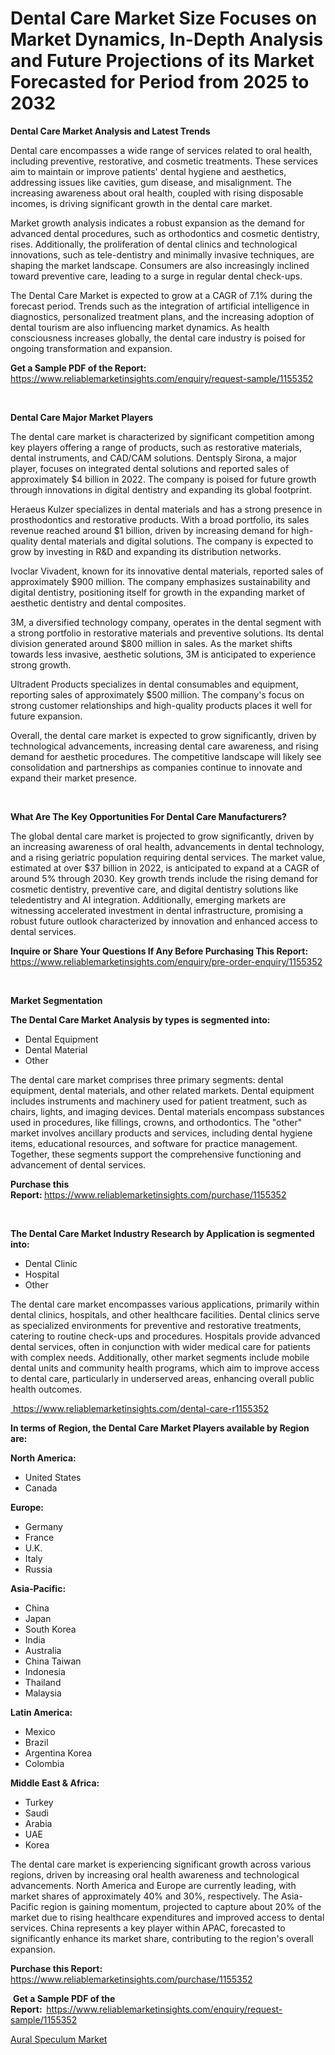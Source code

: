 <p><h1>Dental Care Market Size Focuses on Market Dynamics, In-Depth Analysis and Future Projections of its Market Forecasted for Period from 2025 to 2032</h1></p><p><strong>Dental Care Market Analysis and Latest Trends</strong></p>
<p><p>Dental care encompasses a wide range of services related to oral health, including preventive, restorative, and cosmetic treatments. These services aim to maintain or improve patients' dental hygiene and aesthetics, addressing issues like cavities, gum disease, and misalignment. The increasing awareness about oral health, coupled with rising disposable incomes, is driving significant growth in the dental care market.</p><p>Market growth analysis indicates a robust expansion as the demand for advanced dental procedures, such as orthodontics and cosmetic dentistry, rises. Additionally, the proliferation of dental clinics and technological innovations, such as tele-dentistry and minimally invasive techniques, are shaping the market landscape. Consumers are also increasingly inclined toward preventive care, leading to a surge in regular dental check-ups.</p><p>The Dental Care Market is expected to grow at a CAGR of 7.1% during the forecast period. Trends such as the integration of artificial intelligence in diagnostics, personalized treatment plans, and the increasing adoption of dental tourism are also influencing market dynamics. As health consciousness increases globally, the dental care industry is poised for ongoing transformation and expansion.</p></p>
<p><strong>Get a Sample PDF of the Report:&nbsp;</strong> <a href="https://www.reliablemarketinsights.com/enquiry/request-sample/1155352?utm_campaign=2892&utm_medium=2&utm_source=Github&utm_content=ia&utm_term=03032025&utm_id=dental-care">https://www.reliablemarketinsights.com/enquiry/request-sample/1155352</a></p>
<p>&nbsp;</p>
<p><strong>Dental Care Major Market Players</strong></p>
<p><p>The dental care market is characterized by significant competition among key players offering a range of products, such as restorative materials, dental instruments, and CAD/CAM solutions. Dentsply Sirona, a major player, focuses on integrated dental solutions and reported sales of approximately $4 billion in 2022. The company is poised for future growth through innovations in digital dentistry and expanding its global footprint.</p><p>Heraeus Kulzer specializes in dental materials and has a strong presence in prosthodontics and restorative products. With a broad portfolio, its sales revenue reached around $1 billion, driven by increasing demand for high-quality dental materials and digital solutions. The company is expected to grow by investing in R&D and expanding its distribution networks.</p><p>Ivoclar Vivadent, known for its innovative dental materials, reported sales of approximately $900 million. The company emphasizes sustainability and digital dentistry, positioning itself for growth in the expanding market of aesthetic dentistry and dental composites.</p><p>3M, a diversified technology company, operates in the dental segment with a strong portfolio in restorative materials and preventive solutions. Its dental division generated around $800 million in sales. As the market shifts towards less invasive, aesthetic solutions, 3M is anticipated to experience strong growth.</p><p>Ultradent Products specializes in dental consumables and equipment, reporting sales of approximately $500 million. The company's focus on strong customer relationships and high-quality products places it well for future expansion.</p><p>Overall, the dental care market is expected to grow significantly, driven by technological advancements, increasing dental care awareness, and rising demand for aesthetic procedures. The competitive landscape will likely see consolidation and partnerships as companies continue to innovate and expand their market presence.</p></p>
<p>&nbsp;</p>
<p><strong>What Are The Key Opportunities For Dental Care Manufacturers?</strong></p>
<p><p>The global dental care market is projected to grow significantly, driven by an increasing awareness of oral health, advancements in dental technology, and a rising geriatric population requiring dental services. The market value, estimated at over $37 billion in 2022, is anticipated to expand at a CAGR of around 5% through 2030. Key growth trends include the rising demand for cosmetic dentistry, preventive care, and digital dentistry solutions like teledentistry and AI integration. Additionally, emerging markets are witnessing accelerated investment in dental infrastructure, promising a robust future outlook characterized by innovation and enhanced access to dental services.</p></p>
<p><strong>Inquire or Share Your Questions If Any Before Purchasing This Report:</strong> <a href="https://www.reliablemarketinsights.com/enquiry/pre-order-enquiry/1155352?utm_campaign=2892&utm_medium=2&utm_source=Github&utm_content=ia&utm_term=03032025&utm_id=dental-care">https://www.reliablemarketinsights.com/enquiry/pre-order-enquiry/1155352</a></p>
<p>&nbsp;</p>
<p><strong>Market Segmentation</strong></p>
<p><strong>The Dental Care Market Analysis by types is segmented into:</strong></p>
<p><ul><li>Dental Equipment</li><li>Dental Material</li><li>Other</li></ul></p>
<p><p>The dental care market comprises three primary segments: dental equipment, dental materials, and other related markets. Dental equipment includes instruments and machinery used for patient treatment, such as chairs, lights, and imaging devices. Dental materials encompass substances used in procedures, like fillings, crowns, and orthodontics. The "other" market involves ancillary products and services, including dental hygiene items, educational resources, and software for practice management. Together, these segments support the comprehensive functioning and advancement of dental services.</p></p>
<p><strong>Purchase this Report:&nbsp;</strong><a href="https://www.reliablemarketinsights.com/purchase/1155352?utm_campaign=2892&utm_medium=2&utm_source=Github&utm_content=ia&utm_term=03032025&utm_id=dental-care">https://www.reliablemarketinsights.com/purchase/1155352</a></p>
<p>&nbsp;</p>
<p><strong>The Dental Care Market Industry Research by Application is segmented into:</strong></p>
<p><ul><li>Dental Clinic</li><li>Hospital</li><li>Other</li></ul></p>
<p><p>The dental care market encompasses various applications, primarily within dental clinics, hospitals, and other healthcare facilities. Dental clinics serve as specialized environments for preventive and restorative treatments, catering to routine check-ups and procedures. Hospitals provide advanced dental services, often in conjunction with wider medical care for patients with complex needs. Additionally, other market segments include mobile dental units and community health programs, which aim to improve access to dental care, particularly in underserved areas, enhancing overall public health outcomes.</p></p>
<p><a href="https://www.reliablemarketinsights.com/dental-care-r1155352?utm_campaign=2892&utm_medium=2&utm_source=Github&utm_content=ia&utm_term=03032025&utm_id=dental-care">&nbsp;https://www.reliablemarketinsights.com/dental-care-r1155352</a></p>
<p><strong>In terms of Region, the Dental Care Market Players available by Region are:</strong></p>
<p>
    <p> <strong> North America: </strong>
        <ul>
            <li>United States</li>
            <li>Canada</li>
        </ul>
        </p> 
    <p> <strong> Europe: </strong>
        <ul>
            <li>Germany</li>
            <li>France</li>
            <li>U.K.</li>
            <li>Italy</li>
            <li>Russia</li>
        </ul>
        </p> 
    <p> <strong> Asia-Pacific: </strong>
        <ul>
            <li>China</li>
            <li>Japan</li>
            <li>South Korea</li>
            <li>India</li>
            <li>Australia</li>
            <li>China Taiwan</li>
            <li>Indonesia</li>
            <li>Thailand</li>
            <li>Malaysia</li>
        </ul>
        </p> 
    <p> <strong> Latin America: </strong>
        <ul>
            <li>Mexico</li>
            <li>Brazil</li>
            <li>Argentina Korea</li>
            <li>Colombia</li>
        </ul>
        </p> 
    <p> <strong> Middle East & Africa: </strong>
        <ul>
            <li>Turkey</li>
            <li>Saudi</li>
            <li>Arabia</li>
            <li>UAE</li>
            <li>Korea</li>
        </ul>
    </p>
    </p>
<p><p>The dental care market is experiencing significant growth across various regions, driven by increasing oral health awareness and technological advancements. North America and Europe are currently leading, with market shares of approximately 40% and 30%, respectively. The Asia-Pacific region is gaining momentum, projected to capture about 20% of the market due to rising healthcare expenditures and improved access to dental services. China represents a key player within APAC, forecasted to significantly enhance its market share, contributing to the region's overall expansion.</p></p>
<p><strong>Purchase this Report: </strong><a href="https://www.reliablemarketinsights.com/purchase/1155352?utm_campaign=2892&utm_medium=2&utm_source=Github&utm_content=ia&utm_term=03032025&utm_id=dental-care">https://www.reliablemarketinsights.com/purchase/1155352</a></p>
<p>&nbsp;<strong>Get a Sample PDF of the Report:&nbsp;&nbsp;</strong><a href="https://www.reliablemarketinsights.com/enquiry/request-sample/1155352?utm_campaign=2892&utm_medium=2&utm_source=Github&utm_content=ia&utm_term=03032025&utm_id=dental-care">https://www.reliablemarketinsights.com/enquiry/request-sample/1155352</a></p>
<p><strong></strong></p>
<p><p><a href="https://github.com/elizabethdagraca/Market-Research-Report-List-5/blob/main/aural-speculum-market.md?utm_campaign=2892&utm_medium=2&utm_source=Github&utm_content=ia&utm_term=03032025&utm_id=dental-care">Aural Speculum Market</a></p></p>